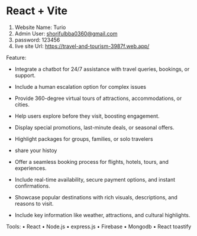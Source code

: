 # React + Vite


1. Website Name: Turio
2. Admin User: shorifulbba0360@gmail.com
3. password: 123456
4. live site Url: https://travel-and-tourism-3987f.web.app/

Feature: 
 * Integrate a chatbot for 24/7 assistance with travel queries, bookings, or support.
 * Include a human escalation option for complex issues
 * Provide 360-degree virtual tours of attractions, accommodations, or cities.
  * Help users explore before they visit, boosting engagement.
 * Display special promotions, last-minute deals, or seasonal offers.
 * Highlight packages for groups, families, or solo travelers 
 * share your histoy

 * Offer a seamless booking process for flights, hotels, tours, and experiences.
 * Include real-time availability, secure payment options, and instant confirmations.
 * Showcase popular destinations with rich visuals, descriptions, and reasons to visit.
 * Include key information like weather, attractions, and cultural highlights.


Tools:
• React
• Node.js
• express.js
• Firebase
• Mongodb
• React toastify
